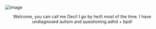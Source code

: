![image](https://github.com/INDIGNANCY/INDIGNANCY/assets/175076888/d8c9836d-ab21-468b-bdd2-097c7d4ca07e)
<p align="center"> Welcome, you can call me Deci!
I go by he/it most of the time. I have undiagnosed autism and questioning adhd + bpd!
